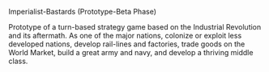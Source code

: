 Imperialist-Bastards (Prototype-Beta Phase)

Prototype of a turn-based strategy game based on the Industrial Revolution and its aftermath. As one of the major nations, colonize or exploit less developed nations, develop rail-lines and factories, trade goods on the World Market, build a great army and navy, and develop a thriving middle class.

